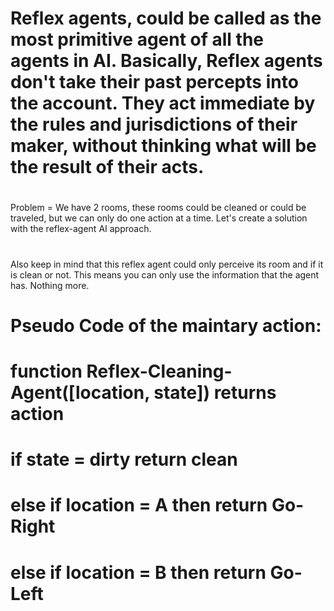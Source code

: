 # Reflex agents, could be called as the most primitive agent of all the agents in AI. Basically, Reflex agents don't take their past percepts into the account. They act immediate by the rules and jurisdictions of their maker, without thinking what will be the result of their acts.
#
Problem = We have 2 rooms, these rooms could be cleaned or could be traveled, but we can only do one action at a time. Let's create a solution with the reflex-agent AI approach.
#
Also keep in mind that this reflex agent could only perceive its room and if it is clean or not. This means you can only use the information that the agent has. Nothing more.

# Pseudo Code of the maintary action:
#   function Reflex-Cleaning-Agent([location, state]) returns action
#       if state = dirty return clean
#       else if location = A then return Go-Right
#       else if location = B then return Go-Left

